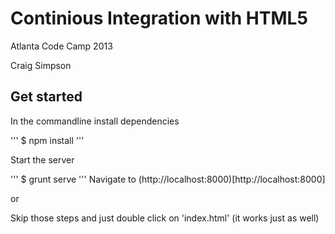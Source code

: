 # Continious Integration with HTML5
Atlanta Code Camp 2013

Craig Simpson

## Get started

In the commandline install dependencies

'''
$ npm install
'''

Start the server

'''
$ grunt serve
'''
Navigate to (http://localhost:8000)[http://localhost:8000]

or

Skip those steps and just double click on 'index.html' (it works just as well)
